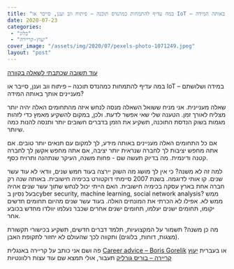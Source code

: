 ```yaml
---
title: "במה עדיף להתמחות כמהנדס תוכנה – פיתוח ווב וענן, סייבר או IoT – במידה ושלושתם מעניינים אותך באותה המידה?"
date: 2020-07-23
categories: 
 - "בלוג"
 - "יעוץ-קריירה"
cover_image: "/assets/img/2020/07/pexels-photo-1071249.jpeg"
layout: "post"
---
```


[עוד תשובה שכתבתי לשאלה בקוורה](https://he.quora.com/במה-עדיף-להתמחות-כמהנדס-תוכנה-פיתוח-ווב/answers/224570964?__filter__=all&__nsrc__=1&__sncid__=5974845280)

במה עדיף להתמחות כמהנדס תוכנה – פיתוח ווב וענן, סייבר או IoT – במידה ושלושתם מעניינים אותך באותה המידה?

שאלה מעניינית. אני מניח ששואל השאלה מנסה לנחש איזה מהתחומים האלה יהיה יותר מצליח לאורך זמן. הטענה שלי שאי אפשר לדעת. ולכן, במקום להשקיע מאמץ כדי לזהות מגמות בשוק הנדסת התוכנה, תשקיע את הזמן בדברים חשובים יותר ותנסה להנות כמה שיותר.

אם כל התחומים האלה מעניינים באותה מידע, לך למקום עם תנאים יותר טובים. אם אתה מחפש יציבות לך לחברה שנראית יותר יציבה, אם אתה מחפש אקשן לך לחברה קטנה ודינמית. מה בדיוק תעשה שם - פחות משנה, העיקר שנתהנה ותרויח כסף.

למה זה לא משנה? כי אין לך מושג מה השוק יירצה בעוד חמש שנים, וודאי לא עוד עשר שנים. קו אותי לדוגמה. בשנת 2007 סיימתי דוקטורט בכימיה חישובית. באותה שנה רק חברה אחת בארץ עסקה בכימיה חישובית. האם הייתי יכול לנחש שתוך עשר שנים אהיה בעל נסיון בcyber security, machine learning, social network analysis? ממש ממש לא. אפילו לא הכרתי את המונחים האלה. בעוד עשר שנים מהיום תחומים חדשים יקומו, תחומים ישנים יעלמו, תחומים ישנים אחרים שכבר נעלמו יוולדו מחדש בכובע אחר.

מה כן משנה? תשמור על המקצועיות, תלמד דברים חדשים, תשקיע בכישורי תקשורת (מצגות, דוחות, בלוגים) ותקווה לכך שהעולם לא יחזור לתקופת האבן.

פה ושם אני כותב על קריירה באנגלית [Career advice – Boris Gorelik](https://gorelik.net/category/career-advice/) או בעברית [יעוץ קריירה – בוריס גורליק](https://he.gorelik.net/category/%D7%99%D7%A2%D7%95%D7%A5-%D7%A7%D7%A8%D7%99%D7%99%D7%A8%D7%94/) תעבור, אולי תמצא שם עוד עצות רלוונטיות
